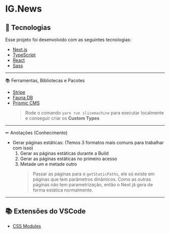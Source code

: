# IG.News

## 🚀 Tecnologias

Esse projeto foi desenvolvido com as seguintes tecnologias:

- [Next.js](https://nextjs.org/)
- [TypeScript](https://www.typescriptlang.org/)
- [React](https://reactjs.org)
- [Sass](https://sass-lang.com/)

---

📚 Ferramentas, Bibliotecas e Pacotes

- [Stripe](https://stripe.com/br)
- [Fauna DB](https://fauna.com/)
- [Prismic CMS](https://prismic.io/)
  > Rode o comando `yarn run slicemachine` para executar localmente e conseguir criar os **Custom Types**

---

✏ Anotações (Conhecimento)

- Gerar páginas estáticas: (Temos 3 formatos mais comuns para trabalhar com isso)
  1.  Gerar as páginas estáticas durante a Build
  2.  Gerar as páginas estáticas no primeiro acesso
  3.  Metade um e metade outro
      > Passar as páginas para o `getStaticPaths`, ele só existe em páginas que tem parâmetros dinâmicos. Como as outras páginas não tem parametrização, então o Next já gera de forma estática normalmente.

---

## 📚 Extensões do VSCode

- [CSS Modules](https://marketplace.visualstudio.com/items?itemName=clinyong.vscode-css-modules)
